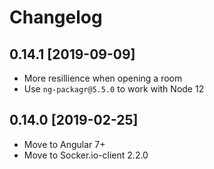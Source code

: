 # Changelog

## 0.14.1 [2019-09-09]

* More resillience when opening a room
* Use `ng-packagr@5.5.0` to work with Node 12

## 0.14.0 [2019-02-25]

* Move to Angular 7+
* Move to Socker.io-client 2.2.0